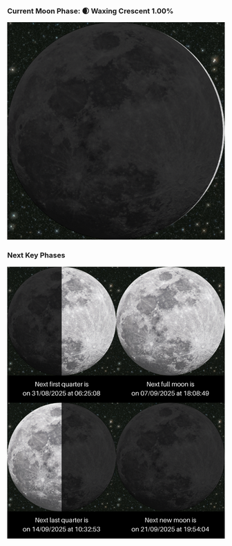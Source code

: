 ### Current Moon Phase: 🌒 Waxing Crescent 1.00%
![Moon Phase](moonphase.png)
### Next Key Phases
![Gallery](gallery.png)